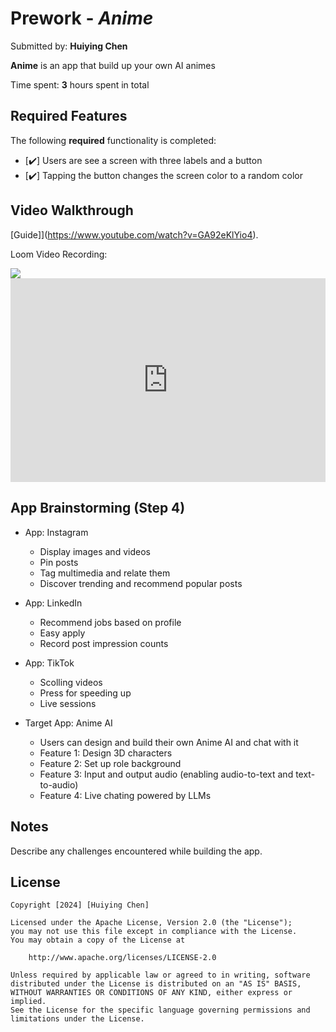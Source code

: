 # Prework - *Anime*

Submitted by: **Huiying Chen**

**Anime** is an app that build up your own AI animes

Time spent: **3** hours spent in total

## Required Features

The following **required** functionality is completed:

- [✔️] Users are see a screen with three labels and a button
- [✔️] Tapping the button changes the screen color to a random color
 
## Video Walkthrough

[Guide]](https://www.youtube.com/watch?v=GA92eKlYio4).


Loom Video Recording:

<div>
    <a href="https://www.loom.com/share/0d29df6571b74e9eac283b3c4cc44284">
    </a>
    <a href="https://www.loom.com/share/0d29df6571b74e9eac283b3c4cc44284">
      <img style="max-width:300px;" src="https://cdn.loom.com/sessions/thumbnails/0d29df6571b74e9eac283b3c4cc44284-with-play.gif">
    </a>
  </div>
  
  <div style="position: relative; padding-bottom: 64.74820143884892%; height: 0;"><iframe src="https://www.loom.com/embed/0d29df6571b74e9eac283b3c4cc44284?sid=96e54a81-f528-43a0-8e5f-624b2e09f5e0" frameborder="0" webkitallowfullscreen mozallowfullscreen allowfullscreen style="position: absolute; top: 0; left: 0; width: 100%; height: 100%;"></iframe></div>


## App Brainstorming (Step 4)

- App: Instagram
    - Display images and videos
    - Pin posts 
    - Tag multimedia and relate them
    - Discover trending and recommend popular posts 

- App: LinkedIn
    - Recommend jobs based on profile
    - Easy apply
    - Record post impression counts
    
- App: TikTok
    - Scolling videos
    - Press for speeding up
    - Live sessions

- Target App: Anime AI 
    - Users can design and build their own Anime AI and chat with it
    - Feature 1: Design 3D characters
    - Feature 2: Set up role background
    - Feature 3: Input and output audio (enabling audio-to-text and text-to-audio)
    - Feature 4: Live chating powered by LLMs


## Notes

Describe any challenges encountered while building the app.

## License

    Copyright [2024] [Huiying Chen]

    Licensed under the Apache License, Version 2.0 (the "License");
    you may not use this file except in compliance with the License.
    You may obtain a copy of the License at

        http://www.apache.org/licenses/LICENSE-2.0

    Unless required by applicable law or agreed to in writing, software
    distributed under the License is distributed on an "AS IS" BASIS,
    WITHOUT WARRANTIES OR CONDITIONS OF ANY KIND, either express or implied.
    See the License for the specific language governing permissions and
    limitations under the License.
